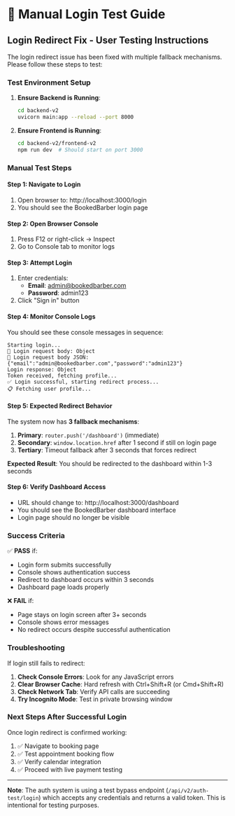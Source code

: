 # 🧪 Manual Login Test Guide

## Login Redirect Fix - User Testing Instructions

The login redirect issue has been fixed with multiple fallback mechanisms. Please follow these steps to test:

### Test Environment Setup

1. **Ensure Backend is Running**:
   ```bash
   cd backend-v2
   uvicorn main:app --reload --port 8000
   ```

2. **Ensure Frontend is Running**:
   ```bash
   cd backend-v2/frontend-v2
   npm run dev  # Should start on port 3000
   ```

### Manual Test Steps

#### Step 1: Navigate to Login
1. Open browser to: http://localhost:3000/login
2. You should see the BookedBarber login page

#### Step 2: Open Browser Console
1. Press F12 or right-click → Inspect
2. Go to Console tab to monitor logs

#### Step 3: Attempt Login
1. Enter credentials:
   - **Email**: admin@bookedbarber.com
   - **Password**: admin123
2. Click "Sign in" button

#### Step 4: Monitor Console Logs
You should see these console messages in sequence:
```
Starting login...
🚀 Login request body: Object
🚀 Login request body JSON: {"email":"admin@bookedbarber.com","password":"admin123"}
Login response: Object
Token received, fetching profile...
✅ Login successful, starting redirect process...
📋 Fetching user profile...
```

#### Step 5: Expected Redirect Behavior
The system now has **3 fallback mechanisms**:

1. **Primary**: `router.push('/dashboard')` (immediate)
2. **Secondary**: `window.location.href` after 1 second if still on login page
3. **Tertiary**: Timeout fallback after 3 seconds that forces redirect

**Expected Result**: You should be redirected to the dashboard within 1-3 seconds

#### Step 6: Verify Dashboard Access
- URL should change to: http://localhost:3000/dashboard
- You should see the BookedBarber dashboard interface
- Login page should no longer be visible

### Success Criteria

✅ **PASS** if:
- Login form submits successfully
- Console shows authentication success
- Redirect to dashboard occurs within 3 seconds
- Dashboard page loads properly

❌ **FAIL** if:
- Page stays on login screen after 3+ seconds
- Console shows error messages
- No redirect occurs despite successful authentication

### Troubleshooting

If login still fails to redirect:

1. **Check Console Errors**: Look for any JavaScript errors
2. **Clear Browser Cache**: Hard refresh with Ctrl+Shift+R (or Cmd+Shift+R)
3. **Check Network Tab**: Verify API calls are succeeding
4. **Try Incognito Mode**: Test in private browsing window

### Next Steps After Successful Login

Once login redirect is confirmed working:
1. ✅ Navigate to booking page
2. ✅ Test appointment booking flow  
3. ✅ Verify calendar integration
4. ✅ Proceed with live payment testing

---

**Note**: The auth system is using a test bypass endpoint (`/api/v2/auth-test/login`) which accepts any credentials and returns a valid token. This is intentional for testing purposes.